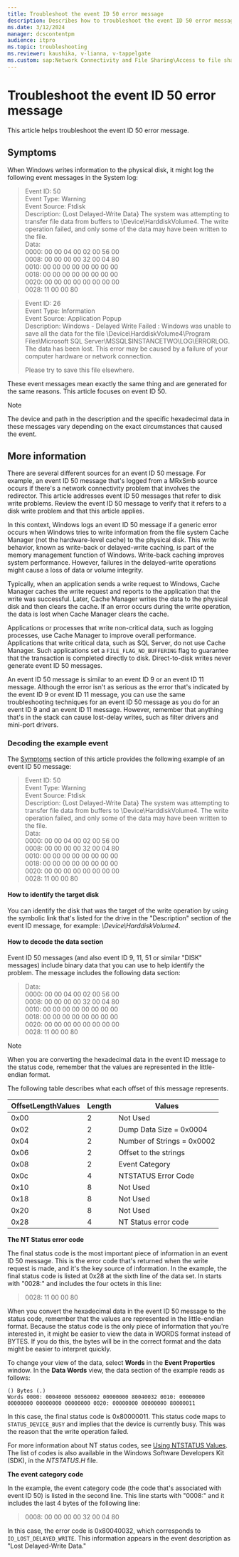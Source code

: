 ```yaml
---
title: Troubleshoot the event ID 50 error message
description: Describes how to troubleshoot the event ID 50 error message.
ms.date: 3/12/2024
manager: dcscontentpm
audience: itpro
ms.topic: troubleshooting
ms.reviewer: kaushika, v-lianna, v-tappelgate
ms.custom: sap:Network Connectivity and File Sharing\Access to file shares (SMB), csstroubleshoot
---
```

# Troubleshoot the event ID 50 error message

This article helps troubleshoot the event ID 50 error message.

## Symptoms

When Windows writes information to the physical disk, it might log the following event messages in the System log:

> Event ID: 50  
Event Type: Warning  
Event Source: Ftdisk  
Description: {Lost Delayed-Write Data} The system was attempting to transfer file data from buffers to \Device\HarddiskVolume4. The write operation failed, and only some of the data may have been written to the file.  
Data:  
0000: 00 00 04 00 02 00 56 00  
0008: 00 00 00 00 32 00 04 80  
0010: 00 00 00 00 00 00 00 00  
0018: 00 00 00 00 00 00 00 00  
0020: 00 00 00 00 00 00 00 00  
0028: 11 00 00 80  

> Event ID: 26  
Event Type: Information  
Event Source: Application Popup  
Description: Windows - Delayed Write Failed : Windows was unable to save all the data for the file \Device\HarddiskVolume4\Program Files\Microsoft SQL Server\MSSQL$INSTANCETWO\LOG\ERRORLOG. The data has been lost. This error may be caused by a failure of your computer hardware or network connection.  
>  
> Please try to save this file elsewhere.  

These event messages mean exactly the same thing and are generated for the same reasons. This article focuses on event ID 50.

> [!NOTE]  
> The device and path in the description and the specific hexadecimal data in these messages vary depending on the exact circumstances that caused the event.

## More information

There are several different sources for an event ID 50 message. For example, an event ID 50 message that's logged from a MRxSmb source occurs if there's a network connectivity problem that involves the redirector. This article addresses event ID 50 messages that refer to disk write problems. Review the event ID 50 message to verify that it refers to a disk write problem and that this article applies.

In this context, Windows logs an event ID 50 message if a generic error occurs when Windows tries to write information from the file system Cache Manager (not the hardware-level cache) to the physical disk. This write behavior, known as write-back or delayed-write caching, is part of the memory management function of Windows. Write-back caching improves system performance. However, failures in the delayed-write operations might cause a loss of data or volume integrity.

Typically, when an application sends a write request to Windows, Cache Manager caches the write request and reports to the application that the write was successful. Later, Cache Manager writes the data to the physical disk and then clears the cache. If an error occurs during the write operation, the data is lost when Cache Manager clears the cache.

Applications or processes that write non-critical data, such as logging processes, use Cache Manager to improve overall performance. Applications that write critical data, such as SQL Server, do not use Cache Manager. Such applications set a `FILE_FLAG_NO_BUFFERING` flag to guarantee that the transaction is completed directly to disk. Direct-to-disk writes never generate event ID 50 messages.

An event ID 50 message is similar to an event ID 9 or an event ID 11 message. Although the error isn't as serious as the error that's indicated by the event ID 9 or event ID 11 message, you can use the same troubleshooting techniques for an event ID 50 message as you do for an event ID 9 and an event ID 11 message. However, remember that anything that's in the stack can cause lost-delay writes, such as filter drivers and mini-port drivers.

### Decoding the example event

The [Symptoms](#symptoms) section of this article provides the following example of an event ID 50 message:

> Event ID: 50  
Event Type: Warning  
Event Source: Ftdisk  
Description: {Lost Delayed-Write Data} The system was attempting to transfer file data from buffers to \Device\HarddiskVolume4. The write operation failed, and only some of the data may have been written to the file.  
Data:  
0000: 00 00 04 00 02 00 56 00  
0008: 00 00 00 00 32 00 04 80  
0010: 00 00 00 00 00 00 00 00  
0018: 00 00 00 00 00 00 00 00  
0020: 00 00 00 00 00 00 00 00  
0028: 11 00 00 80  

#### How to identify the target disk

You can identify the disk that was the target of the write operation by using the symbolic link that's listed for the drive in the "Description" section of the event ID message, for example: *\\Device\\HarddiskVolume4*.

#### How to decode the data section

Event ID 50 messages (and also event ID 9, 11, 51 or similar "DISK" messages) include binary data that you can use to help identify the problem. The message includes the following data section:

> Data:  
0000: 00 00 04 00 02 00 56 00  
0008: 00 00 00 00 32 00 04 80  
0010: 00 00 00 00 00 00 00 00  
0018: 00 00 00 00 00 00 00 00  
0020: 00 00 00 00 00 00 00 00  
0028: 11 00 00 80  

> [!NOTE]  
> When you are converting the hexadecimal data in the event ID message to the status code, remember that the values are represented in the little-endian format.

The following table describes what each offset of this message represents.

|OffsetLengthValues|Length|Values|
|-----------|------------|---------|
|0x00|2|Not Used|
|0x02|2|Dump Data Size = 0x0004|
|0x04|2|Number of Strings = 0x0002|
|0x06|2|Offset to the strings|
|0x08|2|Event Category|
|0x0c|4|NTSTATUS Error Code|
|0x10|8|Not Used|
|0x18|8|Not Used|
|0x20|8|Not Used|
|0x28|4|NT Status error code|

**The NT Status error code**

The final status code is the most important piece of information in an event ID 50 message. This is the error code that's returned when the write request is made, and it's the key source of information. In the example, the final status code is listed at 0x28 at the sixth line of the data set. In starts with "0028:" and includes the four octets in this line:

> 0028: 11 00 00 80

When you convert the hexadecimal data in the event ID 50 message to the status code, remember that the values are represented in the little-endian format. Because the status code is the only piece of information that you're interested in, it might be easier to view the data in WORDS format instead of BYTES. If you do this, the bytes will be in the correct format and the data might be easier to interpret quickly.

To change your view of the data, select **Words** in the **Event Properties** window. In the **Data Words** view, the data section of the example reads as follows:

```output
() Bytes (.) 
Words 0000: 00040000 00560002 00000000 80040032 0010: 00000000 00000000 00000000 00000000 0020: 00000000 00000000 80000011
```

In this case, the final status code is 0x80000011. This status code maps to `STATUS_DEVICE_BUSY` and implies that the device is currently busy. This was the reason that the write operation failed.

For more information about NT status codes, see [Using NTSTATUS Values](/windows-hardware/drivers/kernel/using-ntstatus-values). The list of codes is also available in the Windows Software Developers Kit (SDK), in the *NTSTATUS.H* file.

**The event category code**

In the example, the event category code (the code that's associated with event ID 50) is listed in the second line. This line starts with "0008:" and it includes the last 4 bytes of the following line:  

> 0008: 00 00 00 00 32 00 04 80  

In this case, the error code is 0x80040032, which corresponds to `IO_LOST_DELAYED_WRITE`. This information appears in the event description as "Lost Delayed-Write Data."
